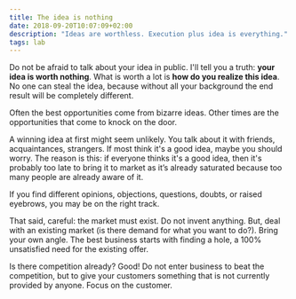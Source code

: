 ```yaml
---
title: The idea is nothing
date: 2018-09-20T10:07:09+02:00
description: "Ideas are worthless. Execution plus idea is everything."
tags: lab
---
```


Do not be afraid to talk about your idea in public. I'll tell you a truth: **your idea is worth nothing**. What is worth a lot is **how do you realize this idea**. No one can steal the idea, because without all your background the end result will be completely different.

Often the best opportunities come from bizarre ideas. Other times are the opportunities that come to knock on the door.

A winning idea at first might seem unlikely. You talk about it with friends, acquaintances, strangers. If most think it's a good idea, maybe you should worry. The reason is this: if everyone thinks it's a good idea, then it's probably too late to bring it to market as it’s already saturated because too many people are already aware of it.

If you find different opinions, objections, questions, doubts, or raised eyebrows, you may be on the right track.

That said, careful: the market must exist. Do not invent anything. But, deal with an existing market (is there demand for what you want to do?). Bring your own angle.
The best business starts with finding a hole, a 100% unsatisfied need for the existing offer.

Is there competition already? Good! Do not enter business to beat the competition, but to give your customers something that is not currently provided by anyone. Focus on the customer.
